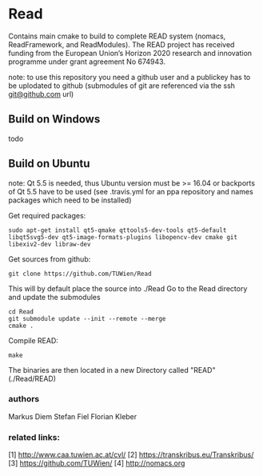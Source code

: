 # Read
Contains main cmake to build to complete READ system (nomacs, ReadFramework, and ReadModules). The READ project has received funding from the European Union’s Horizon 2020 research and innovation programme under grant agreement No 674943.

note: to use this repository you need a github user and a publickey has to be uplodated to github (submodules of git are referenced via the ssh git@github.com url)

## Build on Windows

todo

## Build on Ubuntu
note: Qt 5.5 is needed, thus Ubuntu version must be >= 16.04 or backports of Qt 5.5 have to be used (see .travis.yml for an ppa repository and names packages which need to be installed)

Get required packages:

``` console
sudo apt-get install qt5-qmake qttools5-dev-tools qt5-default libqt5svg5-dev qt5-image-formats-plugins libopencv-dev cmake git libexiv2-dev libraw-dev
```

Get sources from github:
``` console
git clone https://github.com/TUWien/Read
```
This will by default place the source into ./Read
Go to the Read directory and update the submodules
``` console
cd Read
git submodule update --init --remote --merge
cmake .
```
Compile READ: 
``` console
make
```

The binaries are then located in a new Directory called "READ" (./Read/READ)

### authors
Markus Diem
Stefan Fiel
Florian Kleber

### related links:
[1] http://www.caa.tuwien.ac.at/cvl/
[2] https://transkribus.eu/Transkribus/
[3] https://github.com/TUWien/
[4] http://nomacs.org